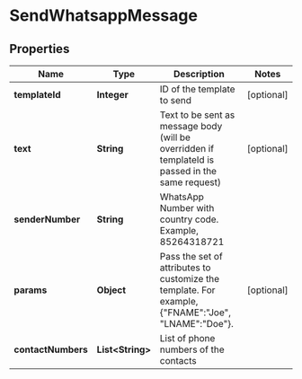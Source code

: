 
# SendWhatsappMessage

## Properties
Name | Type | Description | Notes
------------ | ------------- | ------------- | -------------
**templateId** | **Integer** | ID of the template to send |  [optional]
**text** | **String** | Text to be sent as message body (will be overridden if templateId is passed in the same request) |  [optional]
**senderNumber** | **String** | WhatsApp Number with country code. Example, 85264318721 | 
**params** | **Object** | Pass the set of attributes to customize the template. For example, {&quot;FNAME&quot;:&quot;Joe&quot;, &quot;LNAME&quot;:&quot;Doe&quot;}. |  [optional]
**contactNumbers** | **List&lt;String&gt;** | List of phone numbers of the contacts | 



